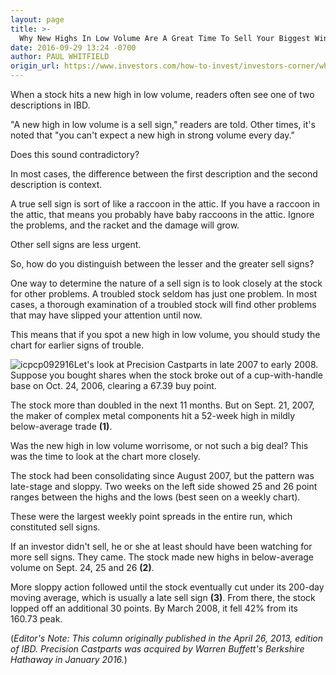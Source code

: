 ```yaml
---
layout: page
title: >-
  Why New Highs In Low Volume Are A Great Time To Sell Your Biggest Winners
date: 2016-09-29 13:24 -0700
author: PAUL WHITFIELD
origin_url: https://www.investors.com/how-to-invest/investors-corner/why-new-highs-in-low-volume-are-a-great-time-to-sell-your-winners
---
```





When a stock hits a new high in low volume, readers often see one of two descriptions in IBD.


"A new high in low volume is a sell sign," readers are told. Other times, it's noted that "you can't expect a new high in strong volume every day."


Does this sound contradictory?


In most cases, the difference between the first description and the second description is context.


A true sell sign is sort of like a raccoon in the attic. If you have a raccoon in the attic, that means you probably have baby raccoons in the attic. Ignore the problems, and the racket and the damage will grow.


Other sell signs are less urgent.


So, how do you distinguish between the lesser and the greater sell signs?


One way to determine the nature of a sell sign is to look closely at the stock for other problems. A troubled stock seldom has just one problem. In most cases, a thorough examination of a troubled stock will find other problems that may have slipped your attention until now.


This means that if you spot a new high in low volume, you should study the chart for earlier signs of trouble.


![icpcp092916](https://www.investors.com/wp-content/uploads/2016/09/ICpcp092916-1024x549.jpg)Let's look at Precision Castparts in late 2007 to early 2008. Suppose you bought shares when the stock broke out of a cup-with-handle base on Oct. 24, 2006, clearing a 67.39 buy point.


The stock more than doubled in the next 11 months. But on Sept. 21, 2007, the maker of complex metal components hit a 52-week high in mildly below-average trade **(1)**.


Was the new high in low volume worrisome, or not such a big deal? This was the time to look at the chart more closely.


The stock had been consolidating since August 2007, but the pattern was late-stage and sloppy. Two weeks on the left side showed 25 and 26 point ranges between the highs and the lows (best seen on a weekly chart).


These were the largest weekly point spreads in the entire run, which constituted sell signs.


If an investor didn't sell, he or she at least should have been watching for more sell signs. They came. The stock made new highs in below-average volume on Sept. 24, 25 and 26 **(2)**.


More sloppy action followed until the stock eventually cut under its 200-day moving average, which is usually a late sell sign **(3)**. From there, the stock lopped off an additional 30 points. By March 2008, it fell 42% from its 160.73 peak.


(*Editor's Note: This column originally published in the April 26, 2013, edition of IBD. Precision Castparts was acquired by Warren Buffett's Berkshire Hathaway in January 2016.*)




